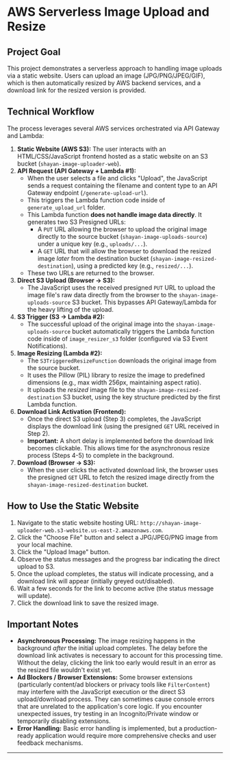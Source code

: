 # AWS Serverless Image Upload and Resize

## Project Goal

This project demonstrates a serverless approach to handling image uploads via a static website. Users can upload an image (JPG/PNG/JPEG/GIF), which is then automatically resized by AWS backend services, and a download link for the resized version is provided.

## Technical Workflow

The process leverages several AWS services orchestrated via API Gateway and Lambda:

1.  **Static Website (AWS S3):** The user interacts with an HTML/CSS/JavaScript frontend hosted as a static website on an S3 bucket (`shayan-image-uploader-web`).
2.  **API Request (API Gateway + Lambda #1):**
    *   When the user selects a file and clicks "Upload", the JavaScript sends a request containing the filename and content type to an API Gateway endpoint (`/generate-upload-url`).
    *   This triggers the Lambda function code inside of `generate_upload_url` folder.
    *   This Lambda function **does not handle image data directly**. It generates two S3 Presigned URLs:
        *   A `PUT` URL allowing the browser to upload the original image directly to the source bucket (`shayan-image-uploads-source`) under a unique key (e.g., `uploads/...`).
        *   A `GET` URL that will allow the browser to download the resized image *later* from the destination bucket (`shayan-image-resized-destination`), using a predicted key (e.g., `resized/...`).
    *   These two URLs are returned to the browser.
3.  **Direct S3 Upload (Browser -> S3):**
    *   The JavaScript uses the received presigned `PUT` URL to upload the image file's raw data directly from the browser to the `shayan-image-uploads-source` S3 bucket. This bypasses API Gateway/Lambda for the heavy lifting of the upload.
4.  **S3 Trigger (S3 -> Lambda #2):**
    *   The successful upload of the original image into the `shayan-image-uploads-source` bucket automatically triggers the Lambda function code inside of `image_resizer_s3` folder (configured via S3 Event Notifications).
5.  **Image Resizing (Lambda #2):**
    *   The `S3TriggeredResizeFunction` downloads the original image from the source bucket.
    *   It uses the Pillow (PIL) library to resize the image to predefined dimensions (e.g., max width 256px, maintaining aspect ratio).
    *   It uploads the *resized* image file to the `shayan-image-resized-destination` S3 bucket, using the key structure predicted by the first Lambda function.
6.  **Download Link Activation (Frontend):**
    *   Once the direct S3 upload (Step 3) completes, the JavaScript displays the download link (using the presigned `GET` URL received in Step 2).
    *   **Important:** A short delay is implemented before the download link becomes clickable. This allows time for the asynchronous resize process (Steps 4-5) to complete in the background.
7.  **Download (Browser -> S3):**
    *   When the user clicks the activated download link, the browser uses the presigned `GET` URL to fetch the resized image directly from the `shayan-image-resized-destination` bucket.

## How to Use the Static Website

1.  Navigate to the static website hosting URL: `http://shayan-image-uploader-web.s3-website.us-east-2.amazonaws.com`.
2.  Click the "Choose File" button and select a JPG/JPEG/PNG image from your local machine.
3.  Click the "Upload Image" button.
4.  Observe the status messages and the progress bar indicating the direct upload to S3.
5.  Once the upload completes, the status will indicate processing, and a download link will appear (initially greyed out/disabled).
6.  Wait a few seconds for the link to become active (the status message will update).
7.  Click the download link to save the resized image.

## Important Notes

*   **Asynchronous Processing:** The image resizing happens in the background *after* the initial upload completes. The delay before the download link activates is necessary to account for this processing time. Without the delay, clicking the link too early would result in an error as the resized file wouldn't exist yet.
*   **Ad Blockers / Browser Extensions:** Some browser extensions (particularly content/ad blockers or privacy tools like `FilterContent`) may interfere with the JavaScript execution or the direct S3 upload/download process. They can sometimes cause console errors that are unrelated to the application's core logic. If you encounter unexpected issues, try testing in an Incognito/Private window or temporarily disabling extensions.
*   **Error Handling:** Basic error handling is implemented, but a production-ready application would require more comprehensive checks and user feedback mechanisms.

---
